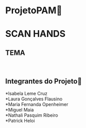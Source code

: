 # ProjetoPAM🚀<br>
# SCAN HANDS<br>
<h2>TEMA</h2><br>

## Integrantes do Projeto🤝 
*Isabela Leme Cruz<br>
*Laura Gonçalves Flausino<br>
*Maria Fernanda Openheimer<br>
*Miguel Maia<br>
*Nathali Pasquim Ribeiro<br>
*Patrick Heloi<br>
